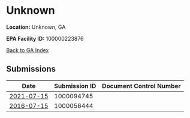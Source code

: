 # Unknown

**Location:** Unknown, GA

**EPA Facility ID:** 100000223876

[Back to GA Index](../../index.md)

## Submissions

| Date | Submission ID | Document Control Number |
|------|--------------|-------------------------|
| [2021-07-15](submissions/1000094745.md) | 1000094745 |  |
| [2016-07-15](submissions/1000056444.md) | 1000056444 |  |
